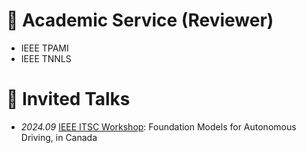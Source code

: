 
# 📝 Academic Service (Reviewer)
- IEEE TPAMI
- IEEE TNNLS

# 💬 Invited Talks
- *2024.09* [IEEE ITSC Workshop](https://www.mrt.kit.edu/fmad/): Foundation Models for Autonomous Driving, in Canada
